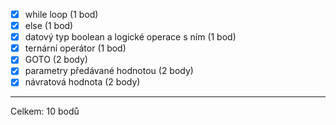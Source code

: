 - [x] while loop (1 bod)
- [x] else (1 bod)
- [x] datový typ boolean a logické operace s ním (1 bod)
- [x] ternární operátor (1 bod)
- [x] GOTO (2 body)
- [x] parametry předávané hodnotou (2 body)
- [x] návratová hodnota (2 body)
---
Celkem: 10 bodů